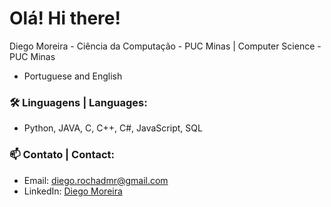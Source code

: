 # Olá! Hi there!

Diego Moreira - Ciência da Computação - PUC Minas | Computer Science - PUC Minas

- Portuguese and English

### 🛠 Linguagens | Languages:
- Python, JAVA, C, C++, C#, JavaScript, SQL

### 📫 Contato | Contact:
- Email: diego.rochadmr@gmail.com
- LinkedIn: [Diego Moreira](https://www.linkedin.com/in/diego-moreira-36117727b/)
